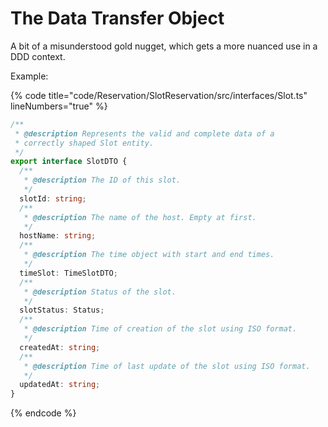 # The Data Transfer Object

A bit of a misunderstood gold nugget, which gets a more nuanced use in a DDD context.

Example:

{% code title="code/Reservation/SlotReservation/src/interfaces/Slot.ts" lineNumbers="true" %}
```typescript
/**
 * @description Represents the valid and complete data of a
 * correctly shaped Slot entity.
 */
export interface SlotDTO {
  /**
   * @description The ID of this slot.
   */
  slotId: string;
  /**
   * @description The name of the host. Empty at first.
   */
  hostName: string;
  /**
   * @description The time object with start and end times.
   */
  timeSlot: TimeSlotDTO;
  /**
   * @description Status of the slot.
   */
  slotStatus: Status;
  /**
   * @description Time of creation of the slot using ISO format.
   */
  createdAt: string;
  /**
   * @description Time of last update of the slot using ISO format.
   */
  updatedAt: string;
}
```
{% endcode %}
